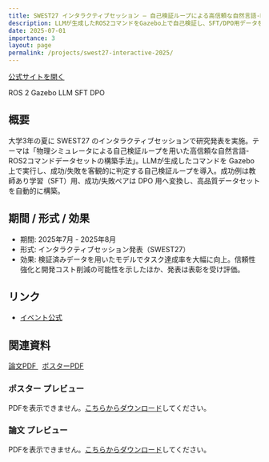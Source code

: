 ```yaml
---
title: SWEST27 インタラクティブセッション — 自己検証ループによる高信頼な自然言語-ROS2コマンドデータセット構築
description: LLMが生成したROS2コマンドをGazebo上で自己検証し、SFT/DPO用データを自動構築。タスク達成率の向上と信頼性強化を実証。
date: 2025-07-01
importance: 3
layout: page
permalink: /projects/swest27-interactive-2025/
---
```


<div class="mb-3">
  <a class="btn btn-sm z-depth-0" href="https://swest.toppers.jp/phx/event" target="_blank" rel="noopener">
    公式サイトを開く
  </a>
</div>

<p>
  <span class="badge bg-secondary">ROS 2</span>
  <span class="badge bg-secondary">Gazebo</span>
  <span class="badge bg-secondary">LLM</span>
  <span class="badge bg-secondary">SFT</span>
  <span class="badge bg-secondary">DPO</span>
</p>

## 概要
大学3年の夏に SWEST27 のインタラクティブセッションで研究発表を実施。テーマは「物理シミュレータによる自己検証ループを用いた高信頼な自然言語-ROS2コマンドデータセットの構築手法」。LLMが生成したコマンドを Gazebo 上で実行し、成功/失敗を客観的に判定する自己検証ループを導入。成功例は教師あり学習（SFT）用、成功/失敗ペアは DPO 用へ変換し、高品質データセットを自動的に構築。

## 期間 / 形式 / 効果
- 期間: 2025年7月 - 2025年8月
- 形式: インタラクティブセッション発表（SWEST27）
- 効果: 検証済みデータを用いたモデルでタスク達成率を大幅に向上。信頼性強化と開発コスト削減の可能性を示したほか、発表は表彰を受け評価。

## リンク
- [イベント公式](https://swest.toppers.jp/phx/event)

## 関連資料
<p>
  <a class="btn btn-sm z-depth-0" href="{{ '/assets/pdf/2025_SWEST_嶋中.pdf' | relative_url }}" target="_blank" rel="noopener">
    論文PDF
  </a>
  <a class="btn btn-sm z-depth-0" href="{{ '/assets/pdf/swest_poster.pdf' | relative_url }}" target="_blank" rel="noopener" style="margin-left: 8px;">
    ポスターPDF
  </a>
</p>

<div class="mt-2">
  <h3>ポスター プレビュー</h3>
  <object data="{{ '/assets/pdf/swest_poster.pdf' | relative_url }}" type="application/pdf" width="100%" height="600px">
    <p>PDFを表示できません。<a href="{{ '/assets/pdf/swest_poster.pdf' | relative_url }}" target="_blank" rel="noopener">こちらからダウンロード</a>してください。</p>
  </object>
</div>

<div class="mt-3">
  <h3>論文 プレビュー</h3>
  <object data="{{ '/assets/pdf/2025_SWEST_嶋中.pdf' | relative_url }}" type="application/pdf" width="100%" height="600px">
    <p>PDFを表示できません。<a href="{{ '/assets/pdf/2025_SWEST_嶋中.pdf' | relative_url }}" target="_blank" rel="noopener">こちらからダウンロード</a>してください。</p>
  </object>
</div>
